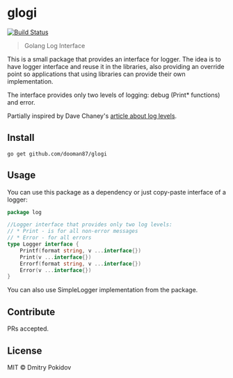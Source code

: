 # glogi

[![Build Status](https://travis-ci.org/dooman87/glogi.svg?branch=master)](https://travis-ci.org/dooman87/glogi)

> Golang Log Interface

This is a small package that provides an interface for logger. The idea is to have logger 
interface and reuse it in the libraries, also providing an override point so applications
that using libraries can provide their own implementation.

The interface provides only two levels of logging: debug (Print* functions) and error.

Partially inspired by Dave Chaney's [article about log levels](https://dave.cheney.net/2015/11/05/lets-talk-about-logging).

## Install

```
go get github.com/dooman87/glogi
```

## Usage

You can use this package as a dependency or just copy-paste interface of a logger:

```go
package log

//Logger interface that provides only two log levels:
// * Print - is for all non-error messages
// * Error - for all errors
type Logger interface {
	Printf(format string, v ...interface{})
	Print(v ...interface{})
	Errorf(format string, v ...interface{})
	Error(v ...interface{})
}
```

You can also use SimpleLogger implementation from the package.

## Contribute

PRs accepted.

## License

MIT © Dmitry Pokidov